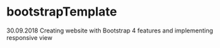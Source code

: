 # bootstrapTemplate
30.09.2018 Creating website with Bootstrap 4 features and implementing responsive view
